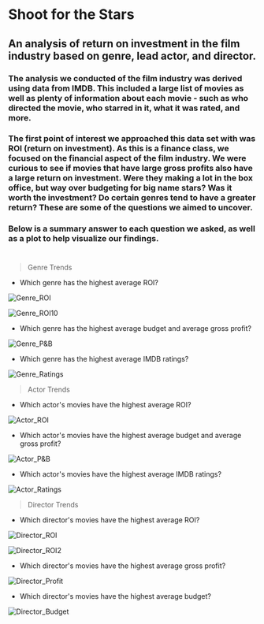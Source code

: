 # Shoot for the Stars
## An analysis of return on investment in the film industry based on genre, lead actor, and director. 

### The analysis we conducted of the film industry was derived using data from IMDB. This included a large list of movies as well as plenty of information about each movie - such as who directed the movie, who starred in it, what it was rated, and more.  

### The first point of interest we approached this data set with was ROI (return on investment). As this is a finance class, we focused on the financial aspect of the film industry. We were curious to see if movies that have large gross profits also have a large return on investment. Were they making a lot in the box office, but way over budgeting for big name stars? Was it worth the investment? Do certain genres tend to have a greater return? These are some of the questions we aimed to uncover.
### Below is a summary answer to each question we asked, as well as a plot to help visualize our findings.  

#


> Genre Trends

- Which genre has the highest average ROI?

![Genre_ROI](https://github.com/padthai-sketch/Project-1/blob/main/Images/ROI%20-%20Genre.png)

![Genre_ROI10](https://github.com/padthai-sketch/Project-1/blob/main/Images/Top%20Ten%20ROI%20-%20Genre.png)

 - Which genre has the highest average budget and average gross profit? 

 ![Genre_P&B](https://github.com/padthai-sketch/Project-1/blob/main/Images/Gross%20Profit%20%26%20Budget%20-%20Genre.png)

 - Which genre has the highest average IMDB ratings?

 ![Genre_Ratings](https://github.com/padthai-sketch/Project-1/blob/main/Images/IMDB%20Rating%20-%20Genre.png) 

> Actor Trends

- Which actor's movies have the highest average ROI?

![Actor_ROI](https://github.com/padthai-sketch/Project-1/blob/main/Images/ROI%20-%20Actor.png)

- Which actor's movies have the highest average budget and average gross profit? 

![Actor_P&B](https://github.com/padthai-sketch/Project-1/blob/main/Images/Gross%20Profit%20%26%20Budget%20-%20Actor.png)

- Which actor's movies have the highest average IMDB ratings?

![Actor_Ratings](https://github.com/padthai-sketch/Project-1/blob/main/Images/IMDB%20Rating%20-%20Actor.png)

> Director Trends 

- Which director's movies have the highest average ROI? 

![Director_ROI](https://github.com/padthai-sketch/Project-1/blob/main/Images/ROI%20-%20Director%202.png)

![Director_ROI2](https://github.com/padthai-sketch/Project-1/blob/main/Images/ROI%20-%20Director.png)

- Which director's movies have the highest average gross profit? 

![Director_Profit](https://github.com/padthai-sketch/Project-1/blob/main/Images/Gross%20Profit%20-%20Director.png)

- Which director's movies have the highest average budget?

![Director_Budget](https://github.com/padthai-sketch/Project-1/blob/main/Images/Budget%20-%20Director%20.png)

